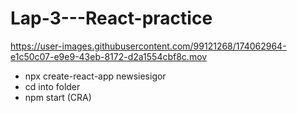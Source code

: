 

# Lap-3---React-practice

<!-- ![Screen Recording 2022-06-16 at 12 29 37](https://user-images.githubusercontent.com/99121268/174062774-64a0c5fe-283e-468f-b7fb-fd09b35a8730.gif) -->

https://user-images.githubusercontent.com/99121268/174062964-e1c50c07-e9e9-43eb-8172-d2a1554cbf8c.mov


- npx create-react-app newsiesigor
- cd into folder
- npm start (CRA)



